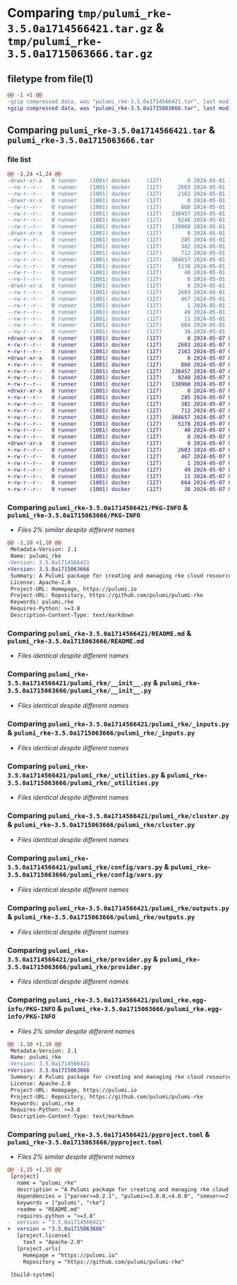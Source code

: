 # Comparing `tmp/pulumi_rke-3.5.0a1714566421.tar.gz` & `tmp/pulumi_rke-3.5.0a1715063666.tar.gz`

## filetype from file(1)

```diff
@@ -1 +1 @@
-gzip compressed data, was "pulumi_rke-3.5.0a1714566421.tar", last modified: Wed May  1 12:31:01 2024, max compression
+gzip compressed data, was "pulumi_rke-3.5.0a1715063666.tar", last modified: Tue May  7 06:42:32 2024, max compression
```

## Comparing `pulumi_rke-3.5.0a1714566421.tar` & `pulumi_rke-3.5.0a1715063666.tar`

### file list

```diff
@@ -1,24 +1,24 @@
-drwxr-xr-x   0 runner    (1001) docker     (127)        0 2024-05-01 12:31:01.931494 pulumi_rke-3.5.0a1714566421/
--rw-r--r--   0 runner    (1001) docker     (127)     2603 2024-05-01 12:31:01.931494 pulumi_rke-3.5.0a1714566421/PKG-INFO
--rw-r--r--   0 runner    (1001) docker     (127)     2163 2024-05-01 12:30:55.000000 pulumi_rke-3.5.0a1714566421/README.md
-drwxr-xr-x   0 runner    (1001) docker     (127)        0 2024-05-01 12:31:01.931494 pulumi_rke-3.5.0a1714566421/pulumi_rke/
--rw-r--r--   0 runner    (1001) docker     (127)      868 2024-05-01 12:30:55.000000 pulumi_rke-3.5.0a1714566421/pulumi_rke/__init__.py
--rw-r--r--   0 runner    (1001) docker     (127)   338457 2024-05-01 12:30:55.000000 pulumi_rke-3.5.0a1714566421/pulumi_rke/_inputs.py
--rw-r--r--   0 runner    (1001) docker     (127)     9248 2024-05-01 12:30:55.000000 pulumi_rke-3.5.0a1714566421/pulumi_rke/_utilities.py
--rw-r--r--   0 runner    (1001) docker     (127)   138960 2024-05-01 12:30:55.000000 pulumi_rke-3.5.0a1714566421/pulumi_rke/cluster.py
-drwxr-xr-x   0 runner    (1001) docker     (127)        0 2024-05-01 12:31:01.931494 pulumi_rke-3.5.0a1714566421/pulumi_rke/config/
--rw-r--r--   0 runner    (1001) docker     (127)      285 2024-05-01 12:30:55.000000 pulumi_rke-3.5.0a1714566421/pulumi_rke/config/__init__.py
--rw-r--r--   0 runner    (1001) docker     (127)      382 2024-05-01 12:30:55.000000 pulumi_rke-3.5.0a1714566421/pulumi_rke/config/__init__.pyi
--rw-r--r--   0 runner    (1001) docker     (127)      712 2024-05-01 12:30:55.000000 pulumi_rke-3.5.0a1714566421/pulumi_rke/config/vars.py
--rw-r--r--   0 runner    (1001) docker     (127)   304657 2024-05-01 12:30:55.000000 pulumi_rke-3.5.0a1714566421/pulumi_rke/outputs.py
--rw-r--r--   0 runner    (1001) docker     (127)     5178 2024-05-01 12:30:55.000000 pulumi_rke-3.5.0a1714566421/pulumi_rke/provider.py
--rw-r--r--   0 runner    (1001) docker     (127)       40 2024-05-01 12:30:55.000000 pulumi_rke-3.5.0a1714566421/pulumi_rke/pulumi-plugin.json
--rw-r--r--   0 runner    (1001) docker     (127)        0 2024-05-01 12:30:55.000000 pulumi_rke-3.5.0a1714566421/pulumi_rke/py.typed
-drwxr-xr-x   0 runner    (1001) docker     (127)        0 2024-05-01 12:31:01.931494 pulumi_rke-3.5.0a1714566421/pulumi_rke.egg-info/
--rw-r--r--   0 runner    (1001) docker     (127)     2603 2024-05-01 12:31:01.000000 pulumi_rke-3.5.0a1714566421/pulumi_rke.egg-info/PKG-INFO
--rw-r--r--   0 runner    (1001) docker     (127)      467 2024-05-01 12:31:01.000000 pulumi_rke-3.5.0a1714566421/pulumi_rke.egg-info/SOURCES.txt
--rw-r--r--   0 runner    (1001) docker     (127)        1 2024-05-01 12:31:01.000000 pulumi_rke-3.5.0a1714566421/pulumi_rke.egg-info/dependency_links.txt
--rw-r--r--   0 runner    (1001) docker     (127)       49 2024-05-01 12:31:01.000000 pulumi_rke-3.5.0a1714566421/pulumi_rke.egg-info/requires.txt
--rw-r--r--   0 runner    (1001) docker     (127)       11 2024-05-01 12:31:01.000000 pulumi_rke-3.5.0a1714566421/pulumi_rke.egg-info/top_level.txt
--rw-r--r--   0 runner    (1001) docker     (127)      664 2024-05-01 12:30:55.000000 pulumi_rke-3.5.0a1714566421/pyproject.toml
--rw-r--r--   0 runner    (1001) docker     (127)       38 2024-05-01 12:31:01.931494 pulumi_rke-3.5.0a1714566421/setup.cfg
+drwxr-xr-x   0 runner    (1001) docker     (127)        0 2024-05-07 06:42:32.519290 pulumi_rke-3.5.0a1715063666/
+-rw-r--r--   0 runner    (1001) docker     (127)     2603 2024-05-07 06:42:32.519290 pulumi_rke-3.5.0a1715063666/PKG-INFO
+-rw-r--r--   0 runner    (1001) docker     (127)     2163 2024-05-07 06:42:26.000000 pulumi_rke-3.5.0a1715063666/README.md
+drwxr-xr-x   0 runner    (1001) docker     (127)        0 2024-05-07 06:42:32.515290 pulumi_rke-3.5.0a1715063666/pulumi_rke/
+-rw-r--r--   0 runner    (1001) docker     (127)      868 2024-05-07 06:42:26.000000 pulumi_rke-3.5.0a1715063666/pulumi_rke/__init__.py
+-rw-r--r--   0 runner    (1001) docker     (127)   338457 2024-05-07 06:42:26.000000 pulumi_rke-3.5.0a1715063666/pulumi_rke/_inputs.py
+-rw-r--r--   0 runner    (1001) docker     (127)     9248 2024-05-07 06:42:26.000000 pulumi_rke-3.5.0a1715063666/pulumi_rke/_utilities.py
+-rw-r--r--   0 runner    (1001) docker     (127)   138960 2024-05-07 06:42:26.000000 pulumi_rke-3.5.0a1715063666/pulumi_rke/cluster.py
+drwxr-xr-x   0 runner    (1001) docker     (127)        0 2024-05-07 06:42:32.515290 pulumi_rke-3.5.0a1715063666/pulumi_rke/config/
+-rw-r--r--   0 runner    (1001) docker     (127)      285 2024-05-07 06:42:26.000000 pulumi_rke-3.5.0a1715063666/pulumi_rke/config/__init__.py
+-rw-r--r--   0 runner    (1001) docker     (127)      382 2024-05-07 06:42:26.000000 pulumi_rke-3.5.0a1715063666/pulumi_rke/config/__init__.pyi
+-rw-r--r--   0 runner    (1001) docker     (127)      712 2024-05-07 06:42:26.000000 pulumi_rke-3.5.0a1715063666/pulumi_rke/config/vars.py
+-rw-r--r--   0 runner    (1001) docker     (127)   304657 2024-05-07 06:42:26.000000 pulumi_rke-3.5.0a1715063666/pulumi_rke/outputs.py
+-rw-r--r--   0 runner    (1001) docker     (127)     5178 2024-05-07 06:42:26.000000 pulumi_rke-3.5.0a1715063666/pulumi_rke/provider.py
+-rw-r--r--   0 runner    (1001) docker     (127)       40 2024-05-07 06:42:26.000000 pulumi_rke-3.5.0a1715063666/pulumi_rke/pulumi-plugin.json
+-rw-r--r--   0 runner    (1001) docker     (127)        0 2024-05-07 06:42:26.000000 pulumi_rke-3.5.0a1715063666/pulumi_rke/py.typed
+drwxr-xr-x   0 runner    (1001) docker     (127)        0 2024-05-07 06:42:32.515290 pulumi_rke-3.5.0a1715063666/pulumi_rke.egg-info/
+-rw-r--r--   0 runner    (1001) docker     (127)     2603 2024-05-07 06:42:32.000000 pulumi_rke-3.5.0a1715063666/pulumi_rke.egg-info/PKG-INFO
+-rw-r--r--   0 runner    (1001) docker     (127)      467 2024-05-07 06:42:32.000000 pulumi_rke-3.5.0a1715063666/pulumi_rke.egg-info/SOURCES.txt
+-rw-r--r--   0 runner    (1001) docker     (127)        1 2024-05-07 06:42:32.000000 pulumi_rke-3.5.0a1715063666/pulumi_rke.egg-info/dependency_links.txt
+-rw-r--r--   0 runner    (1001) docker     (127)       49 2024-05-07 06:42:32.000000 pulumi_rke-3.5.0a1715063666/pulumi_rke.egg-info/requires.txt
+-rw-r--r--   0 runner    (1001) docker     (127)       11 2024-05-07 06:42:32.000000 pulumi_rke-3.5.0a1715063666/pulumi_rke.egg-info/top_level.txt
+-rw-r--r--   0 runner    (1001) docker     (127)      664 2024-05-07 06:42:26.000000 pulumi_rke-3.5.0a1715063666/pyproject.toml
+-rw-r--r--   0 runner    (1001) docker     (127)       38 2024-05-07 06:42:32.519290 pulumi_rke-3.5.0a1715063666/setup.cfg
```

### Comparing `pulumi_rke-3.5.0a1714566421/PKG-INFO` & `pulumi_rke-3.5.0a1715063666/PKG-INFO`

 * *Files 2% similar despite different names*

```diff
@@ -1,10 +1,10 @@
 Metadata-Version: 2.1
 Name: pulumi_rke
-Version: 3.5.0a1714566421
+Version: 3.5.0a1715063666
 Summary: A Pulumi package for creating and managing rke cloud resources.
 License: Apache-2.0
 Project-URL: Homepage, https://pulumi.io
 Project-URL: Repository, https://github.com/pulumi/pulumi-rke
 Keywords: pulumi,rke
 Requires-Python: >=3.8
 Description-Content-Type: text/markdown
```

### Comparing `pulumi_rke-3.5.0a1714566421/README.md` & `pulumi_rke-3.5.0a1715063666/README.md`

 * *Files identical despite different names*

### Comparing `pulumi_rke-3.5.0a1714566421/pulumi_rke/__init__.py` & `pulumi_rke-3.5.0a1715063666/pulumi_rke/__init__.py`

 * *Files identical despite different names*

### Comparing `pulumi_rke-3.5.0a1714566421/pulumi_rke/_inputs.py` & `pulumi_rke-3.5.0a1715063666/pulumi_rke/_inputs.py`

 * *Files identical despite different names*

### Comparing `pulumi_rke-3.5.0a1714566421/pulumi_rke/_utilities.py` & `pulumi_rke-3.5.0a1715063666/pulumi_rke/_utilities.py`

 * *Files identical despite different names*

### Comparing `pulumi_rke-3.5.0a1714566421/pulumi_rke/cluster.py` & `pulumi_rke-3.5.0a1715063666/pulumi_rke/cluster.py`

 * *Files identical despite different names*

### Comparing `pulumi_rke-3.5.0a1714566421/pulumi_rke/config/vars.py` & `pulumi_rke-3.5.0a1715063666/pulumi_rke/config/vars.py`

 * *Files identical despite different names*

### Comparing `pulumi_rke-3.5.0a1714566421/pulumi_rke/outputs.py` & `pulumi_rke-3.5.0a1715063666/pulumi_rke/outputs.py`

 * *Files identical despite different names*

### Comparing `pulumi_rke-3.5.0a1714566421/pulumi_rke/provider.py` & `pulumi_rke-3.5.0a1715063666/pulumi_rke/provider.py`

 * *Files identical despite different names*

### Comparing `pulumi_rke-3.5.0a1714566421/pulumi_rke.egg-info/PKG-INFO` & `pulumi_rke-3.5.0a1715063666/pulumi_rke.egg-info/PKG-INFO`

 * *Files 2% similar despite different names*

```diff
@@ -1,10 +1,10 @@
 Metadata-Version: 2.1
 Name: pulumi_rke
-Version: 3.5.0a1714566421
+Version: 3.5.0a1715063666
 Summary: A Pulumi package for creating and managing rke cloud resources.
 License: Apache-2.0
 Project-URL: Homepage, https://pulumi.io
 Project-URL: Repository, https://github.com/pulumi/pulumi-rke
 Keywords: pulumi,rke
 Requires-Python: >=3.8
 Description-Content-Type: text/markdown
```

### Comparing `pulumi_rke-3.5.0a1714566421/pyproject.toml` & `pulumi_rke-3.5.0a1715063666/pyproject.toml`

 * *Files 2% similar despite different names*

```diff
@@ -1,15 +1,15 @@
 [project]
   name = "pulumi_rke"
   description = "A Pulumi package for creating and managing rke cloud resources."
   dependencies = ["parver>=0.2.1", "pulumi>=3.0.0,<4.0.0", "semver>=2.8.1"]
   keywords = ["pulumi", "rke"]
   readme = "README.md"
   requires-python = ">=3.8"
-  version = "3.5.0a1714566421"
+  version = "3.5.0a1715063666"
   [project.license]
     text = "Apache-2.0"
   [project.urls]
     Homepage = "https://pulumi.io"
     Repository = "https://github.com/pulumi/pulumi-rke"
 
 [build-system]
```

